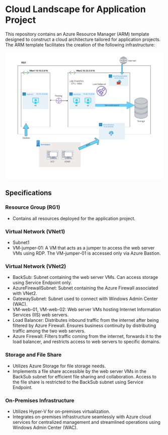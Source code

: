 # Cloud Landscape for Application Project

This repository contains  an Azure Resource Manager (ARM) template designed to construct a cloud architecture tailored for application projects. The ARM template facilitates the creation of the following infrastructure:

![infrastructure](https://github.com/bakr-mostafa/cloud-landscape-app-project/blob/main/infrastructure.png)


## Specifications

### Resource Group (RG1)
- Contains all resources deployed for the application project.

### Virtual Network (VNet1)
- Subnet1
- VM-jumper-01: A VM that acts as a jumper to access the web server VMs using RDP. The VM-jumper-01 is accessed only via Azure Bastion.

### Virtual Network (VNet2)
- BackSub: Subnet containing the web server VMs. Can access storage using Service Endpoint only.
- AzureFirewallSubnet: Subnet containing the Azure Firewall associated with VNet2.
- GatewaySubnet: Subnet used to connect with Windows Admin Center (WAC).
- VM-web-01, VM-web-02: Web server VMs hosting Internet Information Services (IIS) web servers.
- Load Balancer: Distributes inbound traffic from the internet after being filtered by Azure Firewall. Ensures business continuity by distributing traffic among the two web servers.
- Azure Firewall: Filters traffic coming from the internet, forwards it to the load balancer, and restricts access to web servers to specific domains.

### Storage and File Share
- Utilizes Azure Storage for file storage needs.
- Implements a file share accessible by the web server VMs in the BackSub subnet for efficient file sharing and collaboration. Access to the file share is restricted to the BackSub subnet using Service Endpoint.
  
### On-Premises Infrastructure
- Utilizes Hyper-V for on-premises virtualization.
- Integrates on-premises infrastructure seamlessly with Azure cloud services for centralized management and streamlined operations using Windows Admin Center (WAC).




